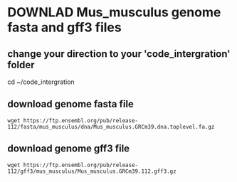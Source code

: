 # DOWNLAD Mus_musculus genome fasta and gff3 files

## change your direction to your 'code_intergration' folder
cd ~/code_intergration

## download genome fasta file
```
wget https://ftp.ensembl.org/pub/release-112/fasta/mus_musculus/dna/Mus_musculus.GRCm39.dna.toplevel.fa.gz
```

## download genome gff3 file
```
wget https://ftp.ensembl.org/pub/release-112/gff3/mus_musculus/Mus_musculus.GRCm39.112.gff3.gz
```
